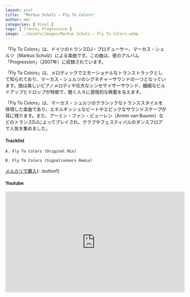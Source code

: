 ```yaml
---
layout: post
title:  "Markus Schulz – Fly To Colors"
author: mmr
categories: [ Vinyl ]
tags: [ Trance, Progressive ]
image: ../assets/images/Markus Schulz – Fly To Colors.webp
---
```


「Fly To Colors」は、ドイツのトランスDJ・プロデューサー、マーカス・シュルツ（Markus Schulz）による楽曲です。この曲は、彼のアルバム「Progression」（2007年）に収録されています。

「Fly To Colors」は、メロディックでエモーショナルなトランストラックとして知られており、マーカス・シュルツのシグネチャーサウンドの一つとなっています。曲は美しいピアノメロディや壮大なシンセサイザーサウンド、繊細なビルドアップとドロップが特徴で、聴く人々に感情的な興奮を与えます。

「Fly To Colors」は、マーカス・シュルツのクラシックなトランススタイルを体現した楽曲であり、エネルギッシュなビートやエピックなサウンドスケープが耳に残ります。また、アーミン・ファン・ビューレン（Armin van Buuren）などのトランスDJによってプレイされ、クラブやフェスティバルのダンスフロアで人気を集めました。


#### Tracklist
```md
A. Fly To Colors (Original Mix)

B. Fly To Colors (Signalrunners Remix)
```

[メルカリで購入](https://jp.mercari.com/item/m77384316515?afid=6142608987){: .button1}

#### Youtube
<iframe width="560" height="315" src="https://www.youtube.com/embed/Z9I6vuA4NME?si=skuQ34Y6lTNNoj2u" title="YouTube video player" frameborder="0" allow="accelerometer; autoplay; clipboard-write; encrypted-media; gyroscope; picture-in-picture; web-share" referrerpolicy="strict-origin-when-cross-origin" allowfullscreen></iframe>